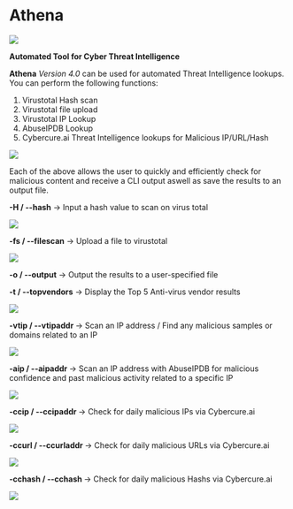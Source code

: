 # Athena

![](images/Athena-header.png)

<b>Automated Tool for Cyber Threat Intelligence</b>

<b>Athena</b> <i>Version 4.0</i> can be used for automated Threat Intelligence lookups. You can perform the following functions:

1) Virustotal Hash scan 
2) Virustotal file upload
3) Virustotal IP Lookup
4) AbuseIPDB Lookup
5) Cybercure.ai Threat Intelligence lookups for Malicious IP/URL/Hash

![](images/Athena-help.png)

Each of the above allows the user to quickly and efficiently check for malicious content and receive a CLI output aswell as save the results to an output file. 

<b>-H / --hash</b> -> Input a hash value to scan on virus total 

![](images/Athena-Hash-Lookup.png)

<b> -fs / --filescan</b> -> Upload a file to virustotal 

![](images/Athena-File-Upload.png)

<b> -o / --output</b> -> Output the results to a user-specified file

<b> -t / --topvendors</b> -> Display the Top 5 Anti-virus vendor results

![](images/Athena-Hash-Lookup-top5.png)

<b> -vtip / --vtipaddr </b> -> Scan an IP address / Find any malicious samples or domains related to an IP

![](images/Athena-VT-IP-Lookup.png)

<b> -aip / --aipaddr </b> -> Scan an IP address with AbuseIPDB for malicious confidence and past malicious activity related to a specific IP

![](images/Athena-Abuse-IP-Lookup.png)

<b> -ccip / --ccipaddr </b> -> Check for daily malicious IPs via Cybercure.ai

![](images/Athena-CC-IP-Lookup.png)

<b> -ccurl / --ccurladdr </b> -> Check for daily malicious URLs via Cybercure.ai

![](images/Athena-CCURL-Lookup.png)

<b> -cchash / --cchash </b> -> Check for daily malicious Hashs via Cybercure.ai

![](images/Athena-CC-Hash-List.png)
